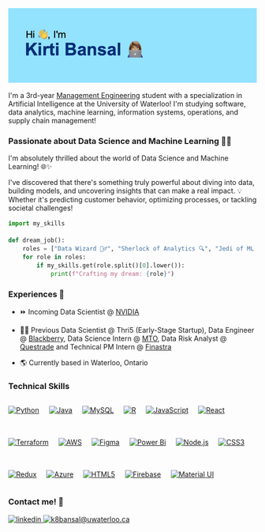 <img src="https://github.com/kirtibansal2002/kirtibansal2002/blob/main/Image.jpeg">

I'm a 3rd-year [Management Engineering](https://uwaterloo.ca/future-students/programs/management-engineering) student with a specialization in Artificial Intelligence at the University of Waterloo! I'm studying software, data analytics, machine learning, information systems, operations, and supply chain management!

### Passionate about Data Science and Machine Learning 🌟🚀

I'm absolutely thrilled about the world of Data Science and Machine Learning! 🌐✨

I've discovered that there's something truly powerful about diving into data, building models, and uncovering insights that can make a real impact. 💡 Whether it's predicting customer behavior, optimizing processes, or tackling societal challenges!

```python
import my_skills

def dream_job():
    roles = ["Data Wizard 🧙‍♂️", "Sherlock of Analytics 🔍", "Jedi of ML 🤖", "Product Enchanter ✨"]
    for role in roles:
        if my_skills.get(role.split()[0].lower()):
            print(f"Crafting my dream: {role}")
```

### Experiences 👔

- ⏩ Incoming Data Scientist @ [NVIDIA](https://www.nvidia.com/en-us/)

- 👩‍💻 Previous Data Scientist @ Thri5 (Early-Stage Startup), Data Engineer @ [Blackberry](https://www.blackberry.com/us/en), Data Science Intern @ [MTO](https://www.ontario.ca/page/ministry-transportation), Data Risk Analyst @ [Questrade](https://www.questrade.com/?s_cid=qfgtq091_cpc_google&gad_source=1&gclid=CjwKCAjwuJ2xBhA3EiwAMVjkVJP80fTKff6SRXBueOKP6MF8euDMn0uJLn6nOJyodC7CWLUjQaUbwBoCCXYQAvD_BwE&gclsrc=aw.ds) and Technical PM Intern @ [Finastra](https://www.finastra.com)

- 🌎 Currently based in Waterloo, Ontario

### Technical Skills
<div align="left" style="display: flex; flex-wrap: wrap; gap: 20px; align-items: center;">

  <a href="https://www.python.org/" target="_blank"><img src="https://profilinator.rishav.dev/skills-assets/python-original.svg" alt="Python" height="40" /></a>
  
  <a href="https://www.java.com/" target="_blank"><img src="https://profilinator.rishav.dev/skills-assets/java-original-wordmark.svg" alt="Java" height="40" /></a>
  
  <a href="https://www.mysql.com/" target="_blank"><img src="https://profilinator.rishav.dev/skills-assets/mysql-original-wordmark.svg" alt="MySQL" height="40" /></a>
  
  <a href="https://www.r-project.org/" target="_blank"><img src="https://profilinator.rishav.dev/skills-assets/r.svg" alt="R" height="40" /></a> 
  
  <a href="https://www.javascript.com/" target="_blank"><img src="https://profilinator.rishav.dev/skills-assets/javascript-original.svg" alt="JavaScript" height="40" /></a>
  
  <a href="https://reactjs.org/" target="_blank"><img src="https://profilinator.rishav.dev/skills-assets/react-original-wordmark.svg" alt="React" height="40" /></a>
  
  <a href="https://www.terraform.io/" target="_blank"><img src="https://profilinator.rishav.dev/skills-assets/terraformio-icon.svg" alt="Terraform" height="40" /></a>
  
  <a href="https://aws.amazon.com/" target="_blank"><img src="https://profilinator.rishav.dev/skills-assets/amazonwebservices-original-wordmark.svg" alt="AWS" height="40" /></a>
  
  <a href="https://www.figma.com/" target="_blank"><img src="https://profilinator.rishav.dev/skills-assets/figma-icon.svg" alt="Figma" height="40" /></a>
  
  <a href="https://powerbi.microsoft.com/en-us/" target="_blank"><img src="https://profilinator.rishav.dev/skills-assets/powerbi.png" alt="Power Bi" height="40" /></a>
  
  <a href="https://nodejs.org/" target="_blank"><img src="https://profilinator.rishav.dev/skills-assets/nodejs-original-wordmark.svg" alt="Node.js" height="40" /></a>
  
  <a href="https://www.w3schools.com/css/" target="_blank"><img src="https://profilinator.rishav.dev/skills-assets/css3-original-wordmark.svg" alt="CSS3" height="40" /></a>
  
  <a href="https://redux.js.org/" target="_blank"><img src="https://profilinator.rishav.dev/skills-assets/redux-original.svg" alt="Redux" height="40" /></a>
  
  <a href="https://azure.microsoft.com/en-in/" target="_blank"><img src="https://profilinator.rishav.dev/skills-assets/microsoft_azure-icon.svg" alt="Azure" height="40" /></a>
  
  <a href="https://en.wikipedia.org/wiki/HTML5" target="_blank"><img src="https://profilinator.rishav.dev/skills-assets/html5-original-wordmark.svg" alt="HTML5" height="40" /></a>
  
  <a href="https://firebase.google.com/" target="_blank"><img src="https://profilinator.rishav.dev/skills-assets/firebase.png" alt="Firebase" height="40" /></a>
  
  <a href="https://mui.com/" target="_blank"><img src="https://profilinator.rishav.dev/skills-assets/mui.png" alt="Material UI" height="40" /></a>

</div>


### Contact me! 💬
<div align="left">
<a href="https://www.linkedin.com/in/kirti-bansal/" target="_blank">
<img src=https://img.shields.io/badge/linkedin-%231E77B5.svg?&style=for-the-badge&logo=linkedin&logoColor=white alt=linkedin style="margin-bottom: 5px;" />
</a>  
<a href="mailto:k8bansal@uwaterloo.ca.ca" target="_blank"> 
<img src="https://img.shields.io/badge/email-%230078D4.svg?&style=for-the-badge&logo=microsoft-outlook&logoColor=white" alt="k8bansal@uwaterloo.ca">
</a>


